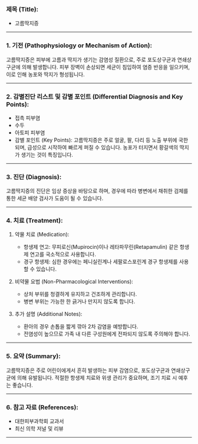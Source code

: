 

### 제목 (Title):
- 고름딱지증

---

### 1. 기전 (Pathophysiology or Mechanism of Action):

고름딱지증은 피부에 고름과 딱지가 생기는 감염성 질환으로, 주로 포도상구균과 연쇄상구균에 의해 발생합니다. 피부 장벽이 손상되면 세균이 침입하여 염증 반응을 일으키며, 이로 인해 농포와 딱지가 형성됩니다.

---

### 2. 감별진단 리스트 및 감별 포인트 (Differential Diagnosis and Key Points):

- 접촉 피부염
- 수두
- 아토피 피부염
- 감별 포인트 (Key Points): 고름딱지증은 주로 얼굴, 팔, 다리 등 노출 부위에 국한되며, 급성으로 시작하여 빠르게 퍼질 수 있습니다. 농포가 터지면서 황갈색의 딱지가 생기는 것이 특징입니다.

---

### 3. 진단 (Diagnosis):

고름딱지증의 진단은 임상 증상을 바탕으로 하며, 경우에 따라 병변에서 채취한 검체를 통한 세균 배양 검사가 도움이 될 수 있습니다.

---

### 4. 치료 (Treatment):

1. 약물 치료 (Medication):
    - 항생제 연고: 무피로신(Mupirocin)이나 레타파무린(Retapamulin) 같은 항생제 연고를 국소적으로 사용합니다.
    - 경구 항생제: 심한 경우에는 페니실린계나 세팔로스포린계 경구 항생제를 사용할 수 있습니다.
    
2. 비약물 요법 (Non-Pharmacological Interventions):
    - 상처 부위를 청결하게 유지하고 건조하게 관리합니다.
    - 병변 부위는 가능한 한 긁거나 만지지 않도록 합니다.

3. 추가 설명 (Additional Notes):
    - 환아의 경우 손톱을 짧게 깎아 2차 감염을 예방합니다.
    - 전염성이 높으므로 가족 내 다른 구성원에게 전파되지 않도록 주의해야 합니다.

---

### 5. 요약 (Summary):

고름딱지증은 주로 어린이에게서 흔히 발생하는 피부 감염으로, 포도상구균과 연쇄상구균에 의해 유발됩니다. 적절한 항생제 치료와 위생 관리가 중요하며, 조기 치료 시 예후는 좋습니다.

---

### 6. 참고 자료 (References):

- 대한피부과학회 교과서
- 최신 의학 저널 및 리뷰

---